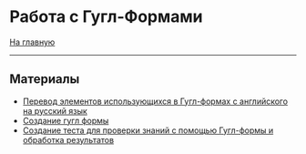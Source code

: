 # Работа с Гугл-Формами
[На главную](../../../README.md)
___
## Материалы
- [Перевод элементов использующихся в Гугл-формах с английского на русский язык](google-forms-en-to-ru.md)
- [Создание гугл формы](google-form-create.md)
- [Создание теста для проверки знаний с помощью Гугл-формы и обработка результатов](google-form-test.md)

